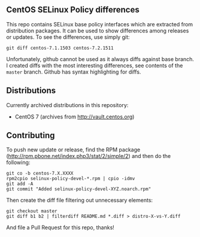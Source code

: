 CentOS SELinux Policy differences
---------------------------------

This repo contains SELinux base policy interfaces which are extracted from
distribution packages. It can be used to show differences among releases or
updates. To see the differences, use simply git:

    git diff centos-7.1.1503 centos-7.2.1511

Unfortunately, github cannot be used as it always diffs against base branch.
I created diffs with the most interesting differences, see contents of the
`master` branch. Github has syntax highlighting for diffs.

Distributions
-------------

Currently archived distributions in this repository:

 * CentOS 7 (archives from http://vault.centos.org)

Contributing
------------

To push new update or release, find the RPM package
(http://rpm.pbone.net/index.php3/stat/2/simple/2) and then do the following:

    git co -b centos-7.X.XXXX
    rpm2cpio selinux-policy-devel-*.rpm | cpio -idmv
    git add -A
    git commit "Added selinux-policy-devel-XYZ.noarch.rpm"

Then create the diff file filtering out unnecessary elements:

    git checkout master
    git diff b1 b2 | filterdiff README.md *.diff > distro-X-vs-Y.diff

And file a Pull Request for this repo, thanks!
